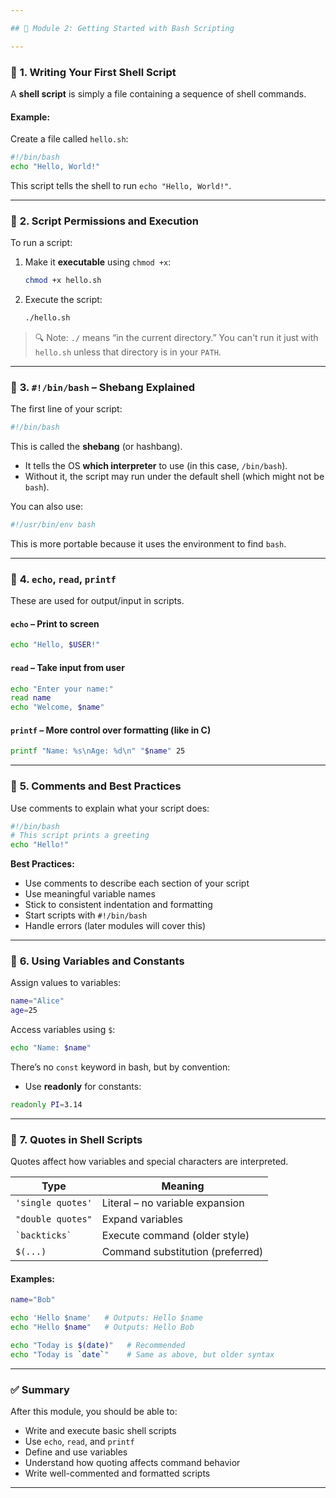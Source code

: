 ```yaml
---

## 📘 Module 2: Getting Started with Bash Scripting

---
```


### 🔹 **1. Writing Your First Shell Script**

A **shell script** is simply a file containing a sequence of shell commands.

#### Example:

Create a file called `hello.sh`:

```bash
#!/bin/bash
echo "Hello, World!"
```

This script tells the shell to run `echo "Hello, World!"`.

---

### 🔹 **2. Script Permissions and Execution**

To run a script:

1. Make it **executable** using `chmod +x`:

   ```bash
   chmod +x hello.sh
   ```

2. Execute the script:

   ```bash
   ./hello.sh
   ```

> 🔍 Note: `./` means “in the current directory.” You can't run it just with `hello.sh` unless that directory is in your `PATH`.

---

### 🔹 **3. `#!/bin/bash` – Shebang Explained**

The first line of your script:

```bash
#!/bin/bash
```

This is called the **shebang** (or hashbang).

* It tells the OS **which interpreter** to use (in this case, `/bin/bash`).
* Without it, the script may run under the default shell (which might not be `bash`).

You can also use:

```bash
#!/usr/bin/env bash
```

This is more portable because it uses the environment to find `bash`.

---

### 🔹 **4. `echo`, `read`, `printf`**

These are used for output/input in scripts.

#### `echo` – Print to screen

```bash
echo "Hello, $USER!"
```

#### `read` – Take input from user

```bash
echo "Enter your name:"
read name
echo "Welcome, $name"
```

#### `printf` – More control over formatting (like in C)

```bash
printf "Name: %s\nAge: %d\n" "$name" 25
```

---

### 🔹 **5. Comments and Best Practices**

Use comments to explain what your script does:

```bash
#!/bin/bash
# This script prints a greeting
echo "Hello!"
```

**Best Practices:**

* Use comments to describe each section of your script
* Use meaningful variable names
* Stick to consistent indentation and formatting
* Start scripts with `#!/bin/bash`
* Handle errors (later modules will cover this)

---

### 🔹 **6. Using Variables and Constants**

Assign values to variables:

```bash
name="Alice"
age=25
```

Access variables using `$`:

```bash
echo "Name: $name"
```

There’s no `const` keyword in bash, but by convention:

* Use **readonly** for constants:

```bash
readonly PI=3.14
```

---

### 🔹 **7. Quotes in Shell Scripts**

Quotes affect how variables and special characters are interpreted.

| Type              | Meaning                          |
| ----------------- | -------------------------------- |
| `'single quotes'` | Literal – no variable expansion  |
| `"double quotes"` | Expand variables                 |
| `` `backticks` `` | Execute command (older style)    |
| `$(...)`          | Command substitution (preferred) |

#### Examples:

```bash
name="Bob"

echo 'Hello $name'   # Outputs: Hello $name
echo "Hello $name"   # Outputs: Hello Bob

echo "Today is $(date)"   # Recommended
echo "Today is `date`"    # Same as above, but older syntax
```

---

### ✅ Summary

After this module, you should be able to:

* Write and execute basic shell scripts
* Use `echo`, `read`, and `printf`
* Define and use variables
* Understand how quoting affects command behavior
* Write well-commented and formatted scripts

---
